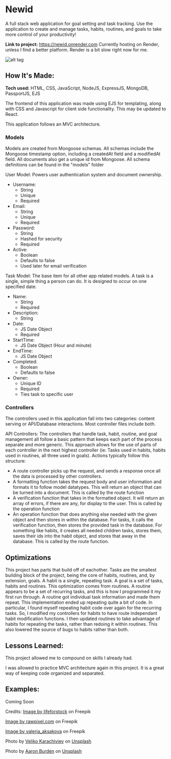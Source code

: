 # Newid
A full stack web application for goal setting and task tracking. Use the application to create and manage tasks, habits, routines, and goals to take more control of your productivity!

**Link to project:** https://newid.onrender.com
Currently hosting on Render, unless I find a better platform. Render is a bit slow right now for me.

![alt tag](http://placecorgi.com/1200/650)

## How It's Made:

**Tech used:** HTML, CSS, JavaScript, NodeJS, ExpressJS, MongoDB, PassportJS, EJS

The frontend of this application was made using EJS for templating, along with CSS and Javascript for client side functionality. This may be updated to React.

This application follows an MVC architecture. 

### Models
Models are created from Mongoose schemas. All schemas include the Mongoose timestamp option, including a createdAt field and a modifiedAt field. All documents also get a unique id from Mongoose. All schema definitions can be found in the "models" folder

User Model:
Powers user authentication system and document ownership.
- Username:
  - String
  - Unique
  - Required
- Email:
  - String
  - Unique
  - Required
- Password:
  - String
  - Hashed for security
  - Required
- Active:
  - Boolean
  - Defaults to false
  - Used later for email verification

Task Model:
The base item for all other app related models. A task is a single, simple thing a person can do. It is designed to occur on one specified date. 
- Name:
  - String
  - Required
- Description:
  - String
- Date:
  - JS Date Object
  - Required
- StartTime:
  - JS Date Object (Hour and minute)
- EndTime:
  - JS Date Object
- Completed:
  - Boolean
  - Defaults to false
- Owner:
  - Unique ID
  - Required
  - Ties task to specific user


### Controllers
The controllers used in this application fall into two categories: content serving or API/Database interactions. Most controller files include both. 

API Controllers:
The controllers that handle task, habit, routine, and goal management all follow a basic pattern that keeps each part of the process separate and more generic. This approach allows for the use of parts of each controller in the next highest controller (ie: Tasks used in habits, habits used in routines, all three used in goals). Actions typically follow this structure:
- A route controller picks up the request, and sends a response once all the data is processed by other controllers.
- A formatting function takes the request body and user information and formats it to follow model datatypes. This will return an object that can be turned into a document. This is called by the route function
- A verification function that takes in the formatted object. It will return an array of errors, if there are any, for display to the user. This is called by the operation function
- An operation function that does anything else needed with the given object and then stores in within the database. For tasks, it calls the verification function, then stores the provided task in the database. For something like habits, it creates all needed children tasks, stores them, saves their ids into the habit object, and stores that away in the database. This is called by the route function.



## Optimizations
This project has parts that build off of eachother. Tasks are the smallest building block of the project, being the core of habits, routines, and, by extension, goals. A habit is a single, repeating task. A goal is a set of tasks, habits and routines. This optimization comes from routines. A routine appears to be a set of recurring tasks, and this is how I programmed it my first run through. A routine got individual task information and made them repeat. This implementation ended up repeating quite a bit of code. In particular, I found myself repeating habit code over again for the recurring tasks. So, I modified my controllers for habits to have route independant habit modification functions. I then updated routines to take advantage of habits for repeating the tasks, rather than redoing it within routines. This also lowered the source of bugs to habits rather than both.

## Lessons Learned:
This project allowed me to compound on skills I already had.

I was allowed to practice MVC architecture again in this project. It is a great way of keeping code organized and separated. 

## Examples:
Coming Soon


Credits:
<a href="https://www.freepik.com/free-photo/beautiful-red-green-maple-leaf-tree_3707164.htm#&position=3&from_view=collections">Image by lifeforstock</a> on Freepik

<a href="https://www.freepik.com/free-photo/aesthetic-leaf-watercolor-background-orange-autumn-season_17597736.htm#&position=2&from_view=collections">Image by rawpixel.com</a> on Freepik

<a href="https://www.freepik.com/free-photo/autumn-flat-lay-background-white_3238942.htm#&position=1&from_view=collections">Image by valeria_aksakova</a> on Freepik

Photo by <a href="https://unsplash.com/@ikoveliko?utm_source=unsplash&utm_medium=referral&utm_content=creditCopyText">Veliko Karachiviev</a> on <a href="https://unsplash.com/s/photos/autumn-landscape?utm_source=unsplash&utm_medium=referral&utm_content=creditCopyText">Unsplash</a>
  

Photo by <a href="https://unsplash.com/@aaronburden?utm_source=unsplash&utm_medium=referral&utm_content=creditCopyText">Aaron Burden</a> on <a href="https://unsplash.com/s/photos/autumn-landscape?utm_source=unsplash&utm_medium=referral&utm_content=creditCopyText">Unsplash</a>
